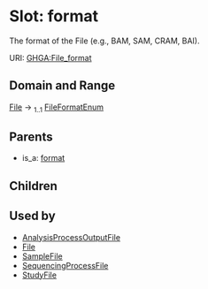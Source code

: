 
# Slot: format


The format of the File (e.g., BAM, SAM, CRAM, BAI).

URI: [GHGA:File_format](https://w3id.org/GHGA/File_format)


## Domain and Range

[File](File.md) &#8594;  <sub>1..1</sub> [FileFormatEnum](FileFormatEnum.md)

## Parents

 *  is_a: [format](format.md)

## Children


## Used by

 * [AnalysisProcessOutputFile](AnalysisProcessOutputFile.md)
 * [File](File.md)
 * [SampleFile](SampleFile.md)
 * [SequencingProcessFile](SequencingProcessFile.md)
 * [StudyFile](StudyFile.md)
